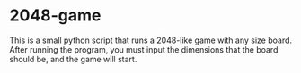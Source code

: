 # 2048-game
This is a small python script that runs a 2048-like game with any size board. 
After running the program, you must input the dimensions that the board should be, and the game will start. 
